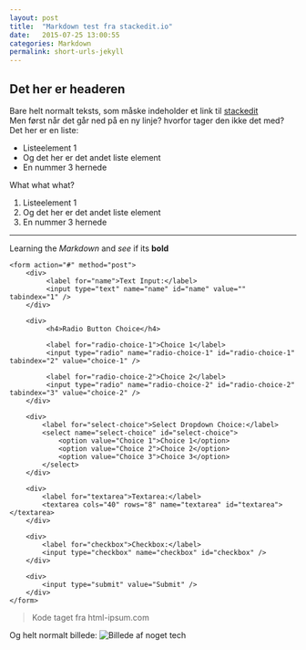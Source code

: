 ```yaml
---
layout: post
title:  "Markdown test fra stackedit.io"
date:   2015-07-25 13:00:55
categories: Markdown
permalink: short-urls-jekyll
---
```

Det her er headeren
---------------------------

Bare helt normalt teksts, som måske indeholder et link til [stackedit](https://stackedit.io) <br />
Men først når det går ned på en ny linje? hvorfor tager den ikke det med?
Det her er en liste:

 - Listeelement 1
 - Og det her er det andet liste element
 - En nummer 3 hernede

What what what?

 1. Listeelement 1
 2. Og det her er det andet liste element
 3. En nummer 3 hernede

 ----------

Learning the *Markdown* and _see_ if its **bold**

    <form action="#" method="post">
        <div>
             <label for="name">Text Input:</label>
             <input type="text" name="name" id="name" value="" tabindex="1" />
        </div>
    
        <div>
             <h4>Radio Button Choice</h4>
    
             <label for="radio-choice-1">Choice 1</label>
             <input type="radio" name="radio-choice-1" id="radio-choice-1" tabindex="2" value="choice-1" />
    
    		 <label for="radio-choice-2">Choice 2</label>
             <input type="radio" name="radio-choice-2" id="radio-choice-2" tabindex="3" value="choice-2" />
        </div>
    
    	<div>
    		<label for="select-choice">Select Dropdown Choice:</label>
    		<select name="select-choice" id="select-choice">
    			<option value="Choice 1">Choice 1</option>
    			<option value="Choice 2">Choice 2</option>
    			<option value="Choice 3">Choice 3</option>
    		</select>
    	</div>
    	
    	<div>
    		<label for="textarea">Textarea:</label>
    		<textarea cols="40" rows="8" name="textarea" id="textarea"></textarea>
    	</div>
    	
    	<div>
    	    <label for="checkbox">Checkbox:</label>
    		<input type="checkbox" name="checkbox" id="checkbox" />
        </div>
    
    	<div>
    	    <input type="submit" value="Submit" />
        </div>
    </form>
   

>    Kode taget fra html-ipsum.com

Og helt normalt billede:
![Billede af noget tech](http://lorempixel.com/600/400/technics/)
